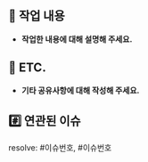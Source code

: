## 📝 작업 내용
 - **작업한 내용에 대해 설명해 주세요.**

## 💬 ETC.
 - **기타 공유사항에 대해 작성해 주세요.**

## #️⃣ 연관된 이슈
resolve: #이슈번호, #이슈번호